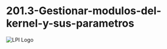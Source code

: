# 201.3-Gestionar-modulos-del-kernel-y-sus-parametros
![LPI Logo](../../../wallpaper/et_linux.png "Buscando al hombre nuevo")
